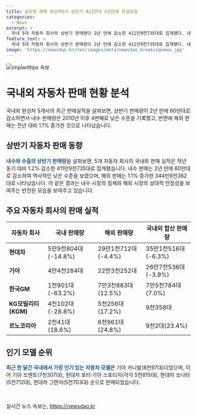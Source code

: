 ```yaml
---
title: 글로벌 판매 완성차5사 상반기 412만대 2년만에 뒷걸음질
categories:
  - News
excerpt: >
  국내 5대 자동차 회사의 상반기 판매량이 2년 만에 감소한 411만9천735대로 집계됐다. 내수 판매량은 2년 만에 60만대로 내려앉았고, 2010년 이후 4번째로만 70만대를 넘지 못했다. 내수 판매량은 2010년 이후 올해를 포함해 4번째만 넘지 못했다. 상반기 완성차 5개사의 해외 판매는 전년 대비 1.1% 증가했지만, 6월 한 달간은 3.9% 줄어든 71만3천196대로 집계됐다. 한 달간 가장 많이 팔린 차종은 기아 카니발이었다.
feature_text: >
  국내 5대 자동차 회사의 상반기 판매량이 2년 만에 감소한 411만9천735대로 집계됐다. 내수 판매량은 2년 만에 60만대로 내려앉았고, 2010년 이후 4번째로만 70만대를 넘지 못했다. 내수 판매량은 2010년 이후 올해를 포함해 4번째만 넘지 못했다. 상반기 완성차 5개사의 해외 판매는 전년 대비 1.1% 증가했지만, 6월 한 달간은 3.9% 줄어든 71만3천196대로 집계됐다. 한 달간 가장 많이 팔린 차종은 기아 카니발이었다.
image: 'https://newsdao.kr/res/images/meta/newsdao_breakingnews.jpg'
---
```


<p><img src="https://newsdao.kr/res/images/meta/newsdao_breakingnews.jpg" alt="implanttips 속보" /></p>

<h1>국내외 자동차 판매 현황 분석</h1>

<p data-ke-size="size16">국내외 완성차 5개사의 최근 판매실적을 살펴보면, 상반기 판매량이 2년 만에 60만대로 감소하면서 내수 판매량은 2010년 이후 4번째로 낮은 수준을 기록했고, 반면에 해외 판매는 전년 대비 1.1% 증가한 것으로 나타났습니다.</p>

<h2 data-ke-size="size26">상반기 자동차 판매 동향</h2>

<p><b><span style="color: #1a5490;">내수와 수출의 상반기 판매량</span></b>을 살펴보면, 5개 자동차 회사의 국내외 판매 실적은 작년 동기 대비 1.2% 감소한 411만9천735대로 집계됐습니다. 내수 판매는 2년 만에 60만대로 감소하여 역사적인 낮은 수준을 보였으며, 해외 판매는 1.1% 증가한 344만9천362대로 나타났습니다. 이 같은 결과는 내수 시장의 침체와 해외 시장의 상대적 안정성을 보여주는 반전된 모습을 보여주고 있습니다.</p>

<h2 data-ke-size="size26">주요 자동차 회사의 판매 실적</h2>

<table>
    <thead>
        <tr>
            <th>자동차 회사</th>
            <th>국내 판매량</th>
            <th>해외 판매량</th>
            <th>국내외 합산 판매량</th>
        </tr>
    </thead>
    <tbody>
        <tr>
            <td><b>현대차</b></td>
            <td>5만9천804대(-14.8%)</td>
            <td>29만1천712대(-4.4%)</td>
            <td>35만1천516대(-6.3%)</td>
        </tr>
        <tr>
            <td><b>기아</b></td>
            <td>4만4천284대</td>
            <td>22만3천252대</td>
            <td>26만7천536대(-3.9%)</td>
        </tr>
        <tr>
            <td><b>한국GM</b></td>
            <td>1천901대(-63.2%)</td>
            <td>7만3천883대(12.5%)</td>
            <td>7만5천784대(7.0%)</td>
        </tr>
        <tr>
            <td><b>KG모빌리티(KGM)</b></td>
            <td>4천102대(-28.8%)</td>
            <td>5천256대(17.2%)</td>
            <td>9천358대</td>
        </tr>
        <tr>
            <td><b>르노코리아</b></td>
            <td>2천41대(18.6%)</td>
            <td>6천961대(24.8%)</td>
            <td>9천2대(23.4%)</td>
        </tr>
    </tbody>
</table>

<h2 data-ke-size="size26">인기 모델 순위</h2>

<p><b><span style="color: #1a5490;">최근 한 달간 국내에서 가장 인기 있는 자동차 모델은</span></b> 기아 카니발(8천97대)이었으며, 이어 기아 쏘렌토(7천307대), 현대차 포터·기아 스포티지(각각 5천815대), 현대차 쏘나타(5천712대), 현대차 그랜저(5천703대) 순으로 판매되었습니다.</p>

<p data-ke-size="size16">&nbsp;</p>
실시간 뉴스 속보는, <a href="https://newsdao.kr" rel="dofollow">https://newsdao.kr</a>



